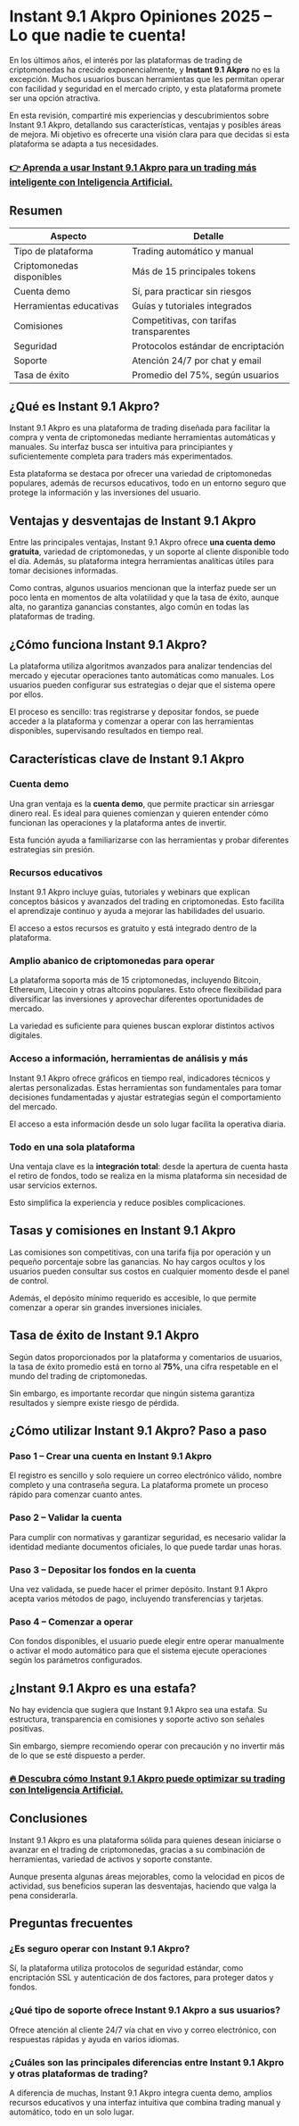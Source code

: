 # Instant 9.1 Akpro Opiniones 2025 – Lo que nadie te cuenta!
 

En los últimos años, el interés por las plataformas de trading de criptomonedas ha crecido exponencialmente, y **Instant 9.1 Akpro** no es la excepción. Muchos usuarios buscan herramientas que les permitan operar con facilidad y seguridad en el mercado cripto, y esta plataforma promete ser una opción atractiva.

En esta revisión, compartiré mis experiencias y descubrimientos sobre Instant 9.1 Akpro, detallando sus características, ventajas y posibles áreas de mejora. Mi objetivo es ofrecerte una visión clara para que decidas si esta plataforma se adapta a tus necesidades.

### [👉 Aprenda a usar Instant 9.1 Akpro para un trading más inteligente con Inteligencia Artificial.](https://t.co/OWBXGzclDi)
## Resumen

| Aspecto                      | Detalle                              |
|-----------------------------|------------------------------------|
| Tipo de plataforma           | Trading automático y manual        |
| Criptomonedas disponibles    | Más de 15 principales tokens        |
| Cuenta demo                 | Sí, para practicar sin riesgos      |
| Herramientas educativas      | Guías y tutoriales integrados       |
| Comisiones                  | Competitivas, con tarifas transparentes |
| Seguridad                   | Protocolos estándar de encriptación  |
| Soporte                    | Atención 24/7 por chat y email       |
| Tasa de éxito               | Promedio del 75%, según usuarios     |

## ¿Qué es Instant 9.1 Akpro?

Instant 9.1 Akpro es una plataforma de trading diseñada para facilitar la compra y venta de criptomonedas mediante herramientas automáticas y manuales. Su interfaz busca ser intuitiva para principiantes y suficientemente completa para traders más experimentados.

Esta plataforma se destaca por ofrecer una variedad de criptomonedas populares, además de recursos educativos, todo en un entorno seguro que protege la información y las inversiones del usuario.

## Ventajas y desventajas de Instant 9.1 Akpro

Entre las principales ventajas, Instant 9.1 Akpro ofrece **una cuenta demo gratuita**, variedad de criptomonedas, y un soporte al cliente disponible todo el día. Además, su plataforma integra herramientas analíticas útiles para tomar decisiones informadas.

Como contras, algunos usuarios mencionan que la interfaz puede ser un poco lenta en momentos de alta volatilidad y que la tasa de éxito, aunque alta, no garantiza ganancias constantes, algo común en todas las plataformas de trading.

## ¿Cómo funciona Instant 9.1 Akpro?

La plataforma utiliza algoritmos avanzados para analizar tendencias del mercado y ejecutar operaciones tanto automáticas como manuales. Los usuarios pueden configurar sus estrategias o dejar que el sistema opere por ellos.

El proceso es sencillo: tras registrarse y depositar fondos, se puede acceder a la plataforma y comenzar a operar con las herramientas disponibles, supervisando resultados en tiempo real.

## Características clave de Instant 9.1 Akpro

### Cuenta demo

Una gran ventaja es la **cuenta demo**, que permite practicar sin arriesgar dinero real. Es ideal para quienes comienzan y quieren entender cómo funcionan las operaciones y la plataforma antes de invertir.

Esta función ayuda a familiarizarse con las herramientas y probar diferentes estrategias sin presión.

### Recursos educativos

Instant 9.1 Akpro incluye guías, tutoriales y webinars que explican conceptos básicos y avanzados del trading en criptomonedas. Esto facilita el aprendizaje continuo y ayuda a mejorar las habilidades del usuario.

El acceso a estos recursos es gratuito y está integrado dentro de la plataforma.

### Amplio abanico de criptomonedas para operar

La plataforma soporta más de 15 criptomonedas, incluyendo Bitcoin, Ethereum, Litecoin y otras altcoins populares. Esto ofrece flexibilidad para diversificar las inversiones y aprovechar diferentes oportunidades de mercado.

La variedad es suficiente para quienes buscan explorar distintos activos digitales.

### Acceso a información, herramientas de análisis y más

Instant 9.1 Akpro ofrece gráficos en tiempo real, indicadores técnicos y alertas personalizadas. Estas herramientas son fundamentales para tomar decisiones fundamentadas y ajustar estrategias según el comportamiento del mercado.

El acceso a esta información desde un solo lugar facilita la operativa diaria.

### Todo en una sola plataforma

Una ventaja clave es la **integración total**: desde la apertura de cuenta hasta el retiro de fondos, todo se realiza en la misma plataforma sin necesidad de usar servicios externos.

Esto simplifica la experiencia y reduce posibles complicaciones.

## Tasas y comisiones en Instant 9.1 Akpro

Las comisiones son competitivas, con una tarifa fija por operación y un pequeño porcentaje sobre las ganancias. No hay cargos ocultos y los usuarios pueden consultar sus costos en cualquier momento desde el panel de control.

Además, el depósito mínimo requerido es accesible, lo que permite comenzar a operar sin grandes inversiones iniciales.

## Tasa de éxito de Instant 9.1 Akpro

Según datos proporcionados por la plataforma y comentarios de usuarios, la tasa de éxito promedio está en torno al **75%**, una cifra respetable en el mundo del trading de criptomonedas.

Sin embargo, es importante recordar que ningún sistema garantiza resultados y siempre existe riesgo de pérdida.

## ¿Cómo utilizar Instant 9.1 Akpro? Paso a paso

### Paso 1 – Crear una cuenta en Instant 9.1 Akpro

El registro es sencillo y solo requiere un correo electrónico válido, nombre completo y una contraseña segura. La plataforma promete un proceso rápido para comenzar cuanto antes.

### Paso 2 – Validar la cuenta

Para cumplir con normativas y garantizar seguridad, es necesario validar la identidad mediante documentos oficiales, lo que puede tardar unas horas.

### Paso 3 – Depositar los fondos en la cuenta

Una vez validada, se puede hacer el primer depósito. Instant 9.1 Akpro acepta varios métodos de pago, incluyendo transferencias y tarjetas.

### Paso 4 – Comenzar a operar

Con fondos disponibles, el usuario puede elegir entre operar manualmente o activar el modo automático para que el sistema ejecute operaciones según los parámetros configurados.

## ¿Instant 9.1 Akpro es una estafa?

No hay evidencia que sugiera que Instant 9.1 Akpro sea una estafa. Su estructura, transparencia en comisiones y soporte activo son señales positivas.

Sin embargo, siempre recomiendo operar con precaución y no invertir más de lo que se esté dispuesto a perder.

### [🔥 Descubra cómo Instant 9.1 Akpro puede optimizar su trading con Inteligencia Artificial.](https://t.co/OWBXGzclDi)
## Conclusiones

Instant 9.1 Akpro es una plataforma sólida para quienes desean iniciarse o avanzar en el trading de criptomonedas, gracias a su combinación de herramientas, variedad de activos y soporte constante.

Aunque presenta algunas áreas mejorables, como la velocidad en picos de actividad, sus beneficios superan las desventajas, haciendo que valga la pena considerarla.

## Preguntas frecuentes

### ¿Es seguro operar con Instant 9.1 Akpro?

Sí, la plataforma utiliza protocolos de seguridad estándar, como encriptación SSL y autenticación de dos factores, para proteger datos y fondos.

### ¿Qué tipo de soporte ofrece Instant 9.1 Akpro a sus usuarios?

Ofrece atención al cliente 24/7 vía chat en vivo y correo electrónico, con respuestas rápidas y ayuda en varios idiomas.

### ¿Cuáles son las principales diferencias entre Instant 9.1 Akpro y otras plataformas de trading?

A diferencia de muchas, Instant 9.1 Akpro integra cuenta demo, amplios recursos educativos y una interfaz intuitiva que combina trading manual y automático, todo en un solo lugar.